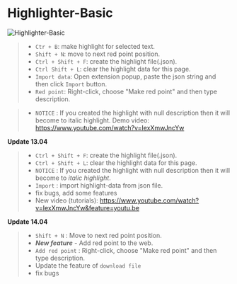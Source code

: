 # Highlighter-Basic

![Highlighter-Basic](https://s3-ap-southeast-1.amazonaws.com/kipalog.com/H3.png_wikkyycg1a)

>- `Ctr + B`: make highlight for selected text. 
>- `Shift + N`: move to next red point position. 
>- `Ctrl + Shift + F`: create the highlight file(.json). 
>- `Ctrl Shift + L`: clear the highlight data for this page. 
>- `Import data`: Open extension popup, paste the json string and then click `Import` button.
>- `Red point`: Right-click, choose "Make red point" and then type description.

>- `NOTICE` : If you created the highlight with null description then it will become to italic highlight.
Demo video: https://www.youtube.com/watch?v=IexXmwJncYw

**Update 13.04**
>- `Ctrl + Shift + F`: create the highlight file(.json). 
>- `Ctrl + Shift + L`: clear the highlight data for this page. 
>- `NOTICE` : If you created the highlight with null description then it will become to _italic highlight_.
>- `Import` : import highlight-data from json file.
>- fix bugs, add some features
>- New video (tutorials): https://www.youtube.com/watch?v=IexXmwJncYw&feature=youtu.be

**Update 14.04**
>- `Shift + N` : Move to next red point position.
>- _**New feature**_ - Add red point to the web.
>- `Add red point` : Right-click, choose "Make red point" and then type description.
>- Update the feature of `download file`
>- fix bugs


